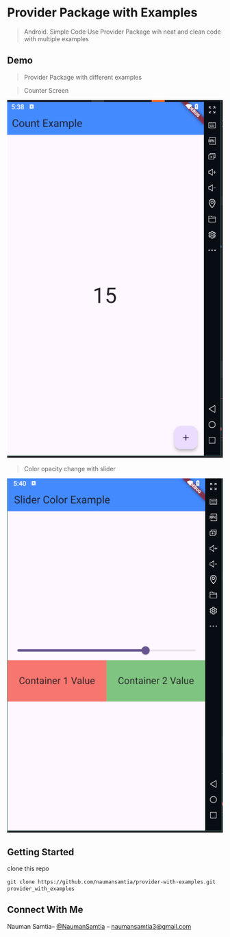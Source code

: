 # Provider Package with Examples

>Android. Simple Code
>Use Provider Package wih neat and clean code with multiple examples


## Demo
>Provider Package with different examples




>Counter Screen

![](count.png)

>Color opacity change with slider

![](color-with-slider.png)


## Getting Started
clone this repo
```
git clone https://github.com/naumansamtia/provider-with-examples.git provider_with_examples
```
## Connect With Me
Nauman Samtia– [@NaumanSamtia](https://www.linkedin.com/in/naumansamtia/) – naumansamtia3@gmail.com
